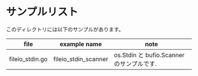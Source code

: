 # サンプルリスト

このディレクトリには以下のサンプルがあります。

| file             | example name           | note                              |
|------------------|------------------------|-----------------------------------|
| fileio\_stdin.go | fileio\_stdin\_scanner | os.Stdin と bufio.Scanner のサンプルです. |
